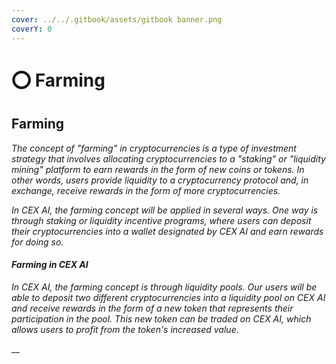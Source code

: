 ```yaml
---
cover: ../../.gitbook/assets/gitbook banner.png
coverY: 0
---
```


# ⭕ Farming

## Farming

_The concept of "farming" in cryptocurrencies is a type of investment strategy that involves allocating cryptocurrencies to a "staking" or "liquidity mining" platform to earn rewards in the form of new coins or tokens. In other words, users provide liquidity to a cryptocurrency protocol and, in exchange, receive rewards in the form of more cryptocurrencies._

_In CEX AI, the farming concept will be applied in several ways. One way is through staking or liquidity incentive programs, where users can deposit their cryptocurrencies into a wallet designated by CEX AI and earn rewards for doing so._

#### _Farming in CEX AI_

_In CEX AI, the farming concept is through liquidity pools. Our users will be able to deposit two different cryptocurrencies into a liquidity pool on CEX AI and receive rewards in the form of a new token that represents their participation in the pool. This new token can be traded on CEX AI, which allows users to profit from the token's increased value._

__
